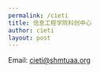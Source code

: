 ```yaml
---
permalink: /cieti
title: 信息工程学院科创中心
author: cieti
layout: post
---
```







Email: [cieti@shmtuaa.org](mailto:cieti@shmtuaa.org)
